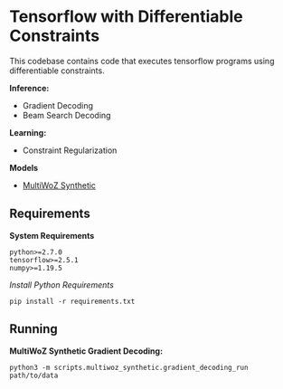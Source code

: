 # Tensorflow with Differentiable Constraints

This codebase contains code that executes tensorflow programs using
differentiable constraints.

**Inference:**

- Gradient Decoding
- Beam Search Decoding

**Learning:**

- Constraint Regularization

**Models**

- [MultiWoZ Synthetic](https://github.com/stanford-oval/zero-shot-multiwoz-acl2020)

## Requirements

**System Requirements**

`python>=2.7.0` <br />
`tensorflow>=2.5.1` <br />
`numpy>=1.19.5`

*Install Python Requirements*

`pip install -r requirements.txt`

## Running

**MultiWoZ Synthetic Gradient Decoding:**

`python3 -m scripts.multiwoz_synthetic.gradient_decoding_run path/to/data`